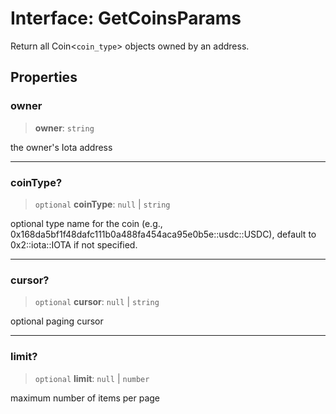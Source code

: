 # Interface: GetCoinsParams

Return all Coin<`coin_type`> objects owned by an address.

## Properties

### owner

> **owner**: `string`

the owner's Iota address

---

### coinType?

> `optional` **coinType**: `null` \| `string`

optional type name for the coin (e.g., 0x168da5bf1f48dafc111b0a488fa454aca95e0b5e::usdc::USDC),
default to 0x2::iota::IOTA if not specified.

---

### cursor?

> `optional` **cursor**: `null` \| `string`

optional paging cursor

---

### limit?

> `optional` **limit**: `null` \| `number`

maximum number of items per page
